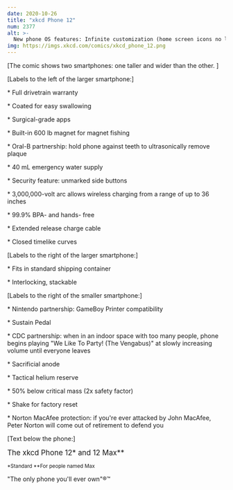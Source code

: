 ```yaml
---
date: 2020-10-26
title: "xkcd Phone 12"
num: 2377
alt: >-
  New phone OS features: Infinite customization (home screen icons no longer snap to grid), dark mode (disables screen), screaming mode (self-explanatory), and coherent ultracapacitor-pumped emission (please let us know what this setting does; we've been afraid to try it).
img: https://imgs.xkcd.com/comics/xkcd_phone_12.png
---
```

[The comic shows two smartphones: one taller and wider than the other. ]

[Labels to the left of the larger smartphone:]

\* Full drivetrain warranty

\* Coated for easy swallowing

\* Surgical-grade apps

\* Built-in 600 lb magnet for magnet fishing

\* Oral-B partnership: hold phone against teeth to ultrasonically remove plaque

\* 40 mL emergency water supply

\* Security feature: unmarked side buttons

\* 3,000,000-volt arc allows wireless charging from a range of up to 36 inches

\* 99.9% BPA- and hands- free

\* Extended release charge cable

\* Closed timelike curves

[Labels to the right of the larger smartphone:]

\* Fits in standard shipping container

\* Interlocking, stackable

[Labels to the right of the smaller smartphone:]

\* Nintendo partnership: GameBoy Printer compatibility

\* Sustain Pedal

\* CDC partnership: when in an indoor space with too many people, phone begins playing "We Like To Party! (The Vengabus)" at slowly increasing volume until everyone leaves

\* Sacrificial anode

\* Tactical helium reserve

\* 50% below critical mass (2x safety factor)

\* Shake for factory reset

\* Norton MacAfee protection: if you're ever attacked by John MacAfee, Peter Norton will come out of retirement to defend you

[Text below the phone:]

<big>The xkcd Phone 12\* and 12 Max\*\*</big>

<small>\*Standard \*\*For people named Max</small>

"The only phone you'll ever own"®™